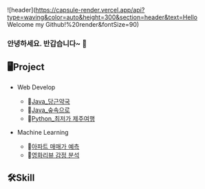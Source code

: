 ![header](https://capsule-render.vercel.app/api?type=waving&color=auto&height=300&section=header&text=Hello<br>Welcome my Github!%20render&fontSize=90)

### 안녕하세요. 반갑습니다~ 👋

## 🖥Project

* Web Develop
  + 🥕[Java_당근약국](https://github.com/leedain0301/JAVA-Spring-Carrot_Pharmacy)
  + 🌳[Java_숲속으로](https://github.com/leedain0301/JAVA-Spring-Into_the_Forest_back)
  + 🍊[Python_최저가 제주여행](https://github.com/leedain0301/Python-Flask-Fly_Jeju)

* Machine Learning
  + 🏢[아파트 매매가 예측](https://github.com/leedain0301/Modeling-Apartment-sales-price-forecast)
  + 🎥[영화리뷰 감정 분석](https://github.com/leedain0301/Modeling-Movie-Review-Sentiment)

 ## 🛠Skill
 
